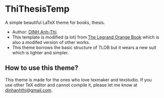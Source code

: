 # ThiThesisTemp

A simple beautiful LaTeX theme for books, thesis.

- Author: [DINH Anh-Thi](http://dinhanhthi.com "Thi's personal website").
- This template is modified (a lot) from [The Legrand Orange Book](https://www.latextemplates.com/template/the-legrand-orange-book) which is also a modifed version of other works.
- This theme borrows the basic structure of TLOB but it wears a new suit which is lighter and simpler.

## How to use this theme?

This theme is made for the ones who love texmaker and texstudio. If you use other TeX editor and cannot compile it, please let me know at [dinhanhthi@gmail.com](mailto:dinhanhthi@gmail.com).

